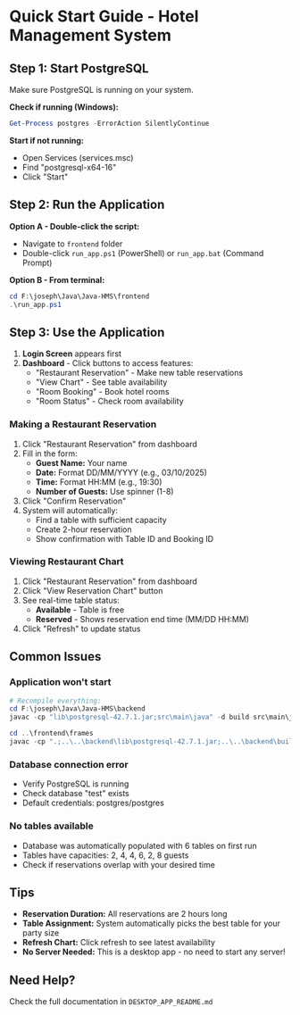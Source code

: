 # Quick Start Guide - Hotel Management System

## Step 1: Start PostgreSQL
Make sure PostgreSQL is running on your system.

**Check if running (Windows):**
```powershell
Get-Process postgres -ErrorAction SilentlyContinue
```

**Start if not running:**
- Open Services (services.msc)
- Find "postgresql-x64-16"
- Click "Start"

## Step 2: Run the Application

**Option A - Double-click the script:**
- Navigate to `frontend` folder
- Double-click `run_app.ps1` (PowerShell) or `run_app.bat` (Command Prompt)

**Option B - From terminal:**
```powershell
cd F:\joseph\Java\Java-HMS\frontend
.\run_app.ps1
```

## Step 3: Use the Application

1. **Login Screen** appears first
2. **Dashboard** - Click buttons to access features:
   - "Restaurant Reservation" - Make new table reservations
   - "View Chart" - See table availability
   - "Room Booking" - Book hotel rooms
   - "Room Status" - Check room availability

### Making a Restaurant Reservation

1. Click "Restaurant Reservation" from dashboard
2. Fill in the form:
   - **Guest Name:** Your name
   - **Date:** Format DD/MM/YYYY (e.g., 03/10/2025)
   - **Time:** Format HH:MM (e.g., 19:30)
   - **Number of Guests:** Use spinner (1-8)
3. Click "Confirm Reservation"
4. System will automatically:
   - Find a table with sufficient capacity
   - Create 2-hour reservation
   - Show confirmation with Table ID and Booking ID

### Viewing Restaurant Chart

1. Click "Restaurant Reservation" from dashboard
2. Click "View Reservation Chart" button
3. See real-time table status:
   - **Available** - Table is free
   - **Reserved** - Shows reservation end time (MM/DD HH:MM)
4. Click "Refresh" to update status

## Common Issues

### Application won't start
```powershell
# Recompile everything:
cd F:\joseph\Java\Java-HMS\backend
javac -cp "lib\postgresql-42.7.1.jar;src\main\java" -d build src\main\java\hotel\util\*.java src\main\java\hotel\dto\*.java src\main\java\hotel\model\*.java src\main\java\hotel\dao\*.java src\main\java\hotel\service\*.java

cd ..\frontend\frames
javac -cp ".;..\..\backend\lib\postgresql-42.7.1.jar;..\..\backend\build" *.java
```

### Database connection error
- Verify PostgreSQL is running
- Check database "test" exists
- Default credentials: postgres/postgres

### No tables available
- Database was automatically populated with 6 tables on first run
- Tables have capacities: 2, 4, 4, 6, 2, 8 guests
- Check if reservations overlap with your desired time

## Tips

- **Reservation Duration:** All reservations are 2 hours long
- **Table Assignment:** System automatically picks the best table for your party size
- **Refresh Chart:** Click refresh to see latest availability
- **No Server Needed:** This is a desktop app - no need to start any server!

## Need Help?

Check the full documentation in `DESKTOP_APP_README.md`
